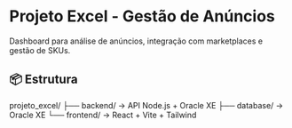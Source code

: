 # Projeto Excel - Gestão de Anúncios

Dashboard para análise de anúncios, integração com marketplaces e gestão de SKUs.

## 📦 Estrutura

projeto_excel/
├── backend/ → API Node.js + Oracle XE
├── database/ → Oracle XE
└── frontend/ → React + Vite + Tailwind
